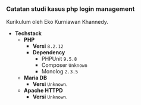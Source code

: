 ### Catatan studi kasus php login management

Kurikulum oleh Eko Kurniawan Khannedy.

-   **Techstack**
    -   **PHP**
        - **Versi** `8.2.12`
        - **Dependency**
          - PHPUnit `9.5.8`
          - Composer `Unknown`
          - Monolog `2.3.5`
    -   **Maria DB**
        - **Versi** `Unknown`.
    -   **Apache HTTPD**
        - **Versi** `Unknown`.
